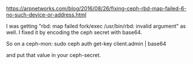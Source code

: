 https://arpnetworks.com/blog/2016/08/26/fixing-ceph-rbd-map-failed-6-no-such-device-or-address.html

I was getting "rbd: map failed fork/exec /usr/bin/rbd: invalid argument" as well. I fixed it by encoding the ceph secret with base64.

So on a ceph-mon:
sudo ceph auth get-key client.admin | base64

and put that value in your ceph-secret.
